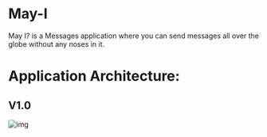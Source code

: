# May-I
May I? is a Messages application where you can send messages all over the globe without any noses in it.

# Application Architecture:
## V1.0
![img](https://i.imgur.com/UOGj0ic.png)
